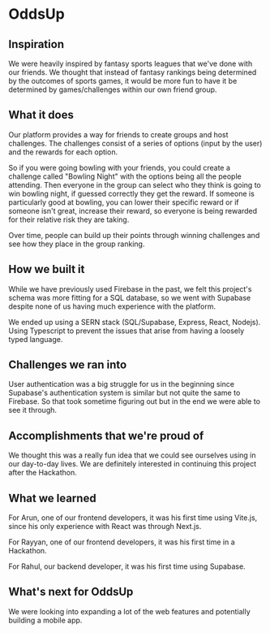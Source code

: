 # OddsUp 

## Inspiration

We were heavily inspired by fantasy sports leagues that we've done with our friends. We thought that instead of fantasy rankings being determined by the outcomes of sports games, it would be more fun to have it be determined by games/challenges within our own friend group.

## What it does

Our platform provides a way for friends to create groups and host challenges. The challenges consist of a series of options (input by the user) and the rewards for each option.

So if you were going bowling with your friends, you could create a challenge called "Bowling Night" with the options being all the people attending. Then everyone in the group can select who they think is going to win bowling night, if guessed correctly they get the reward. If someone is particularly good at bowling, you can lower their specific reward or if someone isn't great, increase their reward, so everyone is being rewarded for their relative risk they are taking.

Over time, people can build up their points through winning challenges and see how they place in the group ranking.

## How we built it

While we have previously used Firebase in the past, we felt this project's schema was more fitting for a SQL database, so we went with Supabase despite none of us having much experience with the platform.

We ended up using a SERN stack (SQL/Supabase, Express, React, Nodejs). Using Typescript to prevent the issues that arise from having a loosely typed language.

## Challenges we ran into

User authentication was a big struggle for us in the beginning since Supabase's authentication system is similar but not quite the same to Firebase. So that took sometime figuring out but in the end we were able to see it through.

## Accomplishments that we're proud of

We thought this was a really fun idea that we could see ourselves using in our day-to-day lives. We are definitely interested in continuing this project after the Hackathon. 

## What we learned

For Arun, one of our frontend developers, it was his first time using Vite.js, since his only experience with React was through Next.js.

For Rayyan, one of our frontend developers, it was his first time in a Hackathon.

For Rahul, our backend developer, it was his first time using Supabase.

## What's next for OddsUp

We were looking into expanding a lot of the web features and potentially building a mobile app.

